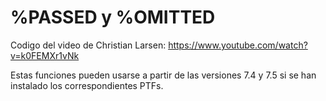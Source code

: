 # %PASSED y %OMITTED

Codigo del video de Christian Larsen: https://www.youtube.com/watch?v=k0FEMXr1vNk

Estas funciones pueden usarse a partir de las versiones 7.4 y 7.5 si se han instalado los correspondientes PTFs.
